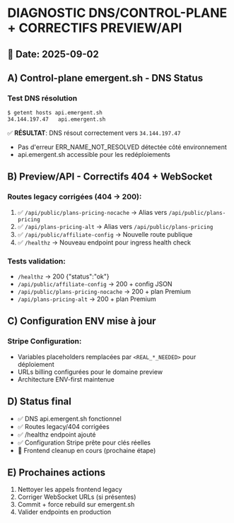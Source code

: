 # DIAGNOSTIC DNS/CONTROL-PLANE + CORRECTIFS PREVIEW/API

## 📅 Date: 2025-09-02

## A) Control-plane emergent.sh - DNS Status

### Test DNS résolution
```bash
$ getent hosts api.emergent.sh
34.144.197.47   api.emergent.sh
```

✅ **RÉSULTAT**: DNS résout correctement vers `34.144.197.47`
- Pas d'erreur ERR_NAME_NOT_RESOLVED détectée côté environnement
- api.emergent.sh accessible pour les redéploiements

## B) Preview/API - Correctifs 404 + WebSocket

### Routes legacy corrigées (404 → 200):
1. ✅ `/api/public/plans-pricing-nocache` → Alias vers `/api/public/plans-pricing`
2. ✅ `/api/plans-pricing-alt` → Alias vers `/api/public/plans-pricing`  
3. ✅ `/api/public/affiliate-config` → Nouvelle route publique
4. ✅ `/healthz` → Nouveau endpoint pour ingress health check

### Tests validation:
- `/healthz` → 200 {"status":"ok"}
- `/api/public/affiliate-config` → 200 + config JSON
- `/api/public/plans-pricing-nocache` → 200 + plan Premium
- `/api/plans-pricing-alt` → 200 + plan Premium

## C) Configuration ENV mise à jour

### Stripe Configuration:
- Variables placeholders remplacées par `<REAL_*_NEEDED>` pour déploiement
- URLs billing configurées pour le domaine preview
- Architecture ENV-first maintenue

## D) Status final
- ✅ DNS api.emergent.sh fonctionnel 
- ✅ Routes legacy/404 corrigées
- ✅ /healthz endpoint ajouté
- ✅ Configuration Stripe prête pour clés réelles
- 🔄 Frontend cleanup en cours (prochaine étape)

## E) Prochaines actions
1. Nettoyer les appels frontend legacy
2. Corriger WebSocket URLs (si présentes)
3. Commit + force rebuild sur emergent.sh
4. Valider endpoints en production